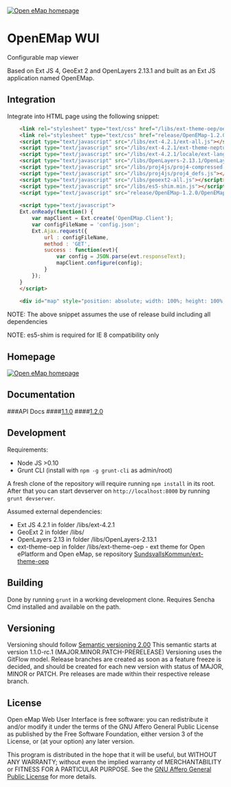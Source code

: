 <a href="http://oemap.org"><img alt="Open eMap homepage" src="http://oemap.org/images/logo.png"></a>
# OpenEMap WUI

Configurable map viewer

Based on Ext JS 4, GeoExt 2 and OpenLayers 2.13.1 and built as an Ext JS application named OpenEMap.

## Integration

Integrate into HTML page using the following snippet:

```html
    <link rel="stylesheet" type="text/css" href="/libs/ext-theme-oep/oepTheme-all.css">
    <link rel="stylesheet" type="text/css" href="release/OpenEMap-1.2.0/resources/css/OpenEMap.css">  
    <script type="text/javascript" src="/libs/ext-4.2.1/ext-all.js"></script>
    <script type="text/javascript" src="/libs/ext-4.2.1/ext-theme-neptune.js"></script>
    <script type="text/javascript" src="/libs/ext-4.2.1/locale/ext-lang-sv_SE.js"></script>
    <script type="text/javascript" src="/libs/OpenLayers-2.13.1/OpenLayers.js"></script>
    <script type="text/javascript" src="/libs/proj4js/proj4-compressed.js"></script>
    <script type="text/javascript" src="/libs/proj4js/proj4_defs.js"></script>
    <script type="text/javascript" src="/libs/geoext2-all.js"></script> 
    <script type="text/javascript" src="/libs/es5-shim.min.js"></script>
    <script type="text/javascript" src="release/OpenEMap-1.2.0/OpenEMap-1.2.0-all.js"></script>
    
    <script type="text/javascript">
	Ext.onReady(function() {
	    var mapClient = Ext.create('OpenEMap.Client');
	    var configFileName = 'config.json';
		Ext.Ajax.request({
			url : configFileName,
			method : 'GET',
			success : function(evt){
				var config = JSON.parse(evt.responseText);
			    mapClient.configure(config);
			}
		});
	}
    </script>
    
	<div id="map" style="position: absolute; width: 100%; height: 100%;" class="popup"></div>
```

NOTE: The above snippet assumes the use of release build including all dependencies

NOTE: es5-shim is required for IE 8 compatibility only

## Homepage
<a href="http://oemap.org"><img alt="Open eMap homepage" src="http://oemap.org/images/logo.png"></a>

## Documentation
###API Docs 
####[1.1.0](http://oemap.org/doc/OpenEMapWebUserInterface/1.1.0/)
####[1.2.0](http://oemap.org/doc/OpenEMapWebUserInterface/1.2.0/)

## Development

Requirements:

* Node JS >0.10
* Grunt CLI (install with `npm -g grunt-cli` as admin/root)

A fresh clone of the repository will require running `npm install` in its root. After that you can start devserver on `http://localhost:8000` by running `grunt devserver`.

Assumed external dependencies:
 * Ext JS 4.2.1 in folder /libs/ext-4.2.1
 * GeoExt 2 in folder /libs/
 * OpenLayers 2.13 in folder /libs/OpenLayers-2.13.1
 * ext-theme-oep in folder /libs/ext-theme-oep - ext theme for Open ePlatform and Open eMap, se repository [SundsvallsKommun/ext-theme-oep](https://github.com/Sundsvallskommun/ext-theme-oep)

## Building

Done by running `grunt` in a working development clone. Requires Sencha Cmd installed and available on the path.

## Versioning

Versioning should follow [Semantic versioning 2.00](http://semver.org/)
This semantic starts at version 1.1.0-rc.1 (MAJOR.MINOR.PATCH-PRERELEASE)
Versioning uses the GitFlow model. Release branches are created as soon as a feature freeze is decided, and should be created for each new version with status of MAJOR, MINOR or PATCH. Pre releases are made within their respective release branch.

## License

Open eMap Web User Interface is free software: you can redistribute it and/or modify it under the terms of the GNU Affero General Public License as published by the Free Software Foundation, either version 3 of the License, or (at your option) any later version.

This program is distributed in the hope that it will be useful, but WITHOUT ANY WARRANTY; without even the implied warranty of MERCHANTABILITY or FITNESS FOR A PARTICULAR PURPOSE.  See the [GNU Affero General Public License](http://www.gnu.org/licenses/agpl-3.0.html) for more details.
